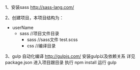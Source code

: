 1、安装sass  http://sass-lang.com/


2、创建项目，本项目结构为：

 + userName
 	- sass              //项目文件目录
 		- sass          //sass文件
 			test.scss
 		+ css           //编译目录


3、gulp 自动化编译  http://gulpjs.com/
	安装gulp以及依赖关系    详见package.json
	进入项目跟目录 执行 npm install
	运行 gulp
	